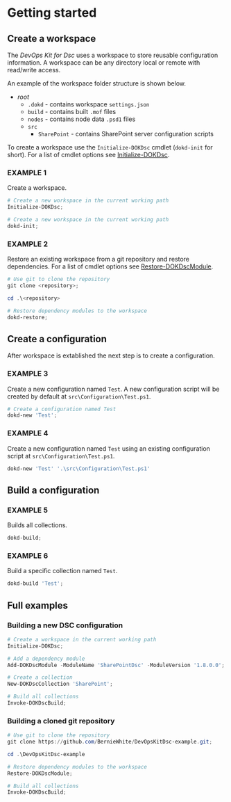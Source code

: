 # Getting started

## Create a workspace

The _DevOps Kit for Dsc_ uses a workspace to store reusable configuration information. A workspace can be any directory local or remote with read/write access.

An example of the workspace folder structure is shown below.

- _root_
  - `.dokd` - contains workspace `settings.json`
  - `build` - contains built `.mof` files
  - `nodes` - contains node data `.psd1` files
  - `src`
    - `SharePoint` - contains SharePoint server configuration scripts

To create a workspace use the `Initialize-DOKDsc` cmdlet (`dokd-init` for short). For a list of cmdlet options see [Initialize-DOKDsc](/docs/commands/Initialize-DOKDsc.md).

### EXAMPLE 1

Create a workspace.

```powershell
# Create a new workspace in the current working path
Initialize-DOKDsc;
```

```powershell
# Create a new workspace in the current working path
dokd-init;
```

### EXAMPLE 2

Restore an existing workspace from a git repository and restore dependencies. For a list of cmdlet options see [Restore-DOKDscModule](/docs/commands/Restore-DOKDscModule.md).

```powershell
# Use git to clone the repository
git clone <repository>;

cd .\<repository>

# Restore dependency modules to the workspace
dokd-restore;
```

## Create a configuration

After workspace is extablished the next step is to create a configuration.

### EXAMPLE 3

Create a new configuration named `Test`. A new configuration script will be created by default at `src\Configuration\Test.ps1`.

```powershell
# Create a configuration named Test
dokd-new 'Test';
```

### EXAMPLE 4

Create a new configuration named `Test` using an existing configuration script at `src\Configuration\Test.ps1`.

```powershell
dokd-new 'Test' '.\src\Configuration\Test.ps1'
```

## Build a configuration

### EXAMPLE 5

Builds all collections.

```powershell
dokd-build;
```

### EXAMPLE 6

Build a specific collection named `Test`.

```powershell
dokd-build 'Test';
```

## Full examples

### Building a new DSC configuration

```powershell
# Create a workspace in the current working path
Initialize-DOKDsc;

# Add a dependency module
Add-DOKDscModule -ModuleName 'SharePointDsc' -ModuleVersion '1.8.0.0';

# Create a collection
New-DOKDscCollection 'SharePoint';

# Build all collections
Invoke-DOKDscBuild;
```

### Building a cloned git repository

```powershell
# Use git to clone the repository
git clone https://github.com/BernieWhite/DevOpsKitDsc-example.git;

cd .\DevOpsKitDsc-example

# Restore dependency modules to the workspace
Restore-DOKDscModule;

# Build all collections
Invoke-DOKDscBuild;
```